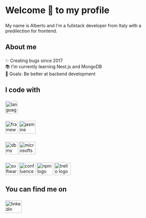 <h1 align="left">Welcome 👋 to my profile</h1>

###

<p align="left">My name is Alberto and I'm a fullstack developer from Italy with a predilection for frontend.</p>

###

<h2 align="left">About me</h2>

###

<p align="left">✨ Creating bugs since 2017<br>📚 I'm currently learning Nest.js and MongoDB<br>🎯 Goals: Be better at backend development</p>

###

<h2 align="left">I code with</h2>

###

<div align="left">
  <img src="https://skillicons.dev/icons?i=typescript,javascript,nodejs,cs,bash,powershell,html,sass,css,python" height="40" alt="languages"  />
</div>

###

<div align="left">
  <img src="https://skillicons.dev/icons?i=angular,nestjs,dotnet,svelte,tailwind,electron,bootstrap,jquery,materialui,express" height="40" alt="framework-libraries"  />
  <img src="https://cdn.jsdelivr.net/gh/devicons/devicon/icons/jasmine/jasmine-plain.svg" height="40" width="52" alt="jasmine logo"  />
</div>

###

<div align="left">
  <img src="https://skillicons.dev/icons?i=mysql,postgres,sqlite,prisma" height="40" alt="dbms"  />
  <img src="https://cdn.jsdelivr.net/gh/devicons/devicon/icons/microsoftsqlserver/microsoftsqlserver-plain.svg" height="40" width="52" alt="microsoftsqlserver logo"  />
</div>

###


<div align="left">
  <img src="https://skillicons.dev/icons?i=visualstudio,vscode,git,photoshop,blender,github,gitlab" height="40" alt="softwares"  />
  <img src="https://cdn.jsdelivr.net/gh/devicons/devicon/icons/confluence/confluence-original.svg" height="40" width="52" alt="confluence logo"  />
  <img src="https://cdn.jsdelivr.net/gh/devicons/devicon/icons/npm/npm-original-wordmark.svg" height="40" width="52" alt="npm logo"  />
  <img src="https://cdn.jsdelivr.net/gh/devicons/devicon/icons/trello/trello-plain.svg" height="40" width="52" alt="trello logo"  />
</div>

###

<h2 align="left">You can find me on</h2>

###

<div align="left">
  <a href="https://www.linkedin.com/in/alberto-denti-1b1a581b8/" target="_blank">
    <img src="https://raw.githubusercontent.com/maurodesouza/profile-readme-generator/master/src/assets/icons/social/linkedin/default.svg" width="52" height="40" alt="linkedin logo"  />
  </a>
</div>

###
